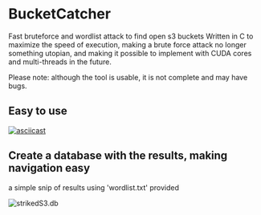 # BucketCatcher

Fast bruteforce and wordlist attack to find open s3 buckets
Written in C to maximize the speed of execution, making a brute force attack no longer something utopian, and making it possible to implement with CUDA cores and multi-threads in the future.

Please note: although the tool is usable, it is not complete and may have bugs.

## Easy to use
[![asciicast](https://i.imgur.com/QdDU92O.png)](https://terminalizer.com/view/0d3e3bf34646)


## Create a database with the results, making navigation easy
a simple snip of results using 'wordlist.txt' provided



![strikedS3.db](https://i.imgur.com/tlc5VcV.png)


